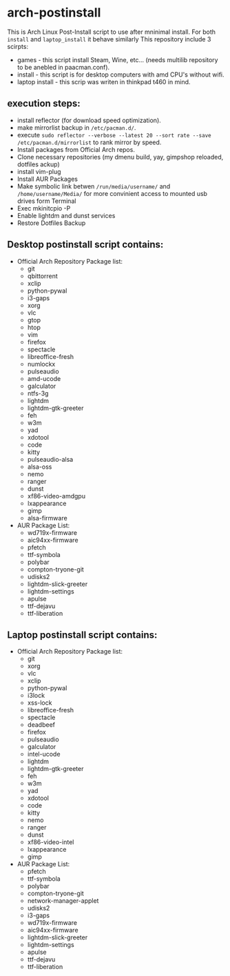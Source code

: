 # arch-postinstall
This is Arch Linux Post-Install script to use after mninimal install.
For both ``install`` and ``laptop_install`` it behave similarly
This repository include 3 scirpts:
- games - this script install Steam, Wine, etc... (needs multilib repository to be anebled in paacman.conf).
- install - this script is for desktop computers with amd CPU's without wifi.
- laptop install - this scrip was writen in thinkpad t460 in mind.

## execution steps:
- install reflector (for download speed optimization).
- make mirrorlist backup in ``/etc/pacman.d/``.
- execute ``sudo reflector --verbose --latest 20 --sort rate --save /etc/pacman.d/mirrorlist`` to rank mirror by speed.
- Install packages from Official Arch repos.
- Clone necessary  repositories (my dmenu build, yay, gimpshop reloaded, dotfiles ackup)
- install vim-plug
- Install AUR Packages
- Make symbolic link betwen ``/run/media/username/`` and ``/home/username/Media/`` for more convinient access to mounted usb drives form Terminal
- Exec mkinitcpio -P
- Enable lightdm and dunst services
- Restore Dotfiles Backup
## Desktop postinstall script contains:
- Official Arch Repository Package list:
    - git
    - qbittorrent
    - xclip
    - python-pywal
    - i3-gaps
    - xorg
    - vlc
    - gtop
    - htop
    - vim
    - firefox
    - spectacle
    - libreoffice-fresh
    - numlockx
    - pulseaudio
    - amd-ucode
    - galculator
    - ntfs-3g
    - lightdm
    - lightdm-gtk-greeter
    - feh
    - w3m
    - yad
    - xdotool
    - code
    - kitty
    - pulseaudio-alsa
    - alsa-oss
    - nemo
    - ranger
    - dunst
    - xf86-video-amdgpu
    - lxappearance
    - gimp
    - alsa-firmware
- AUR Package List:
    - wd719x-firmware
    - aic94xx-firmware
    - pfetch
    - ttf-symbola
    - polybar
    - compton-tryone-git
    - udisks2
    - lightdm-slick-greeter
    - lightdm-settings
    - apulse
    - ttf-dejavu
    - ttf-liberation
## Laptop postinstall script contains:
- Official Arch Repository Package list:
    - git
    - xorg
    - vlc
    - xclip
    - python-pywal
    - i3lock
    - xss-lock
    - libreoffice-fresh
    - spectacle
    - deadbeef
    - firefox
    - pulseaudio
    - galculator
    - intel-ucode
    - lightdm
    - lightdm-gtk-greeter
    - feh
    - w3m
    - yad
    - xdotool
    - code
    - kitty
    - nemo
    - ranger
    - dunst
    - xf86-video-intel
    - lxappearance
    - gimp
- AUR Package List:
    - pfetch
    - ttf-symbola
    - polybar
    - compton-tryone-git
    - network-manager-applet
    - udisks2
    - i3-gaps
    - wd719x-firmware
    - aic94xx-firmware
    - lightdm-slick-greeter
    - lightdm-settings
    - apulse
    - ttf-dejavu
    - ttf-liberation
